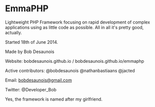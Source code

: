 EmmaPHP
=======

Lightweight PHP Framework 
focusing on rapid development of complex applications using as little code as possible.
All in all it's pretty good, actually.

Started 18th of June 2014.

Made by Bob Desaunois

Website: bobdesaunois.github.io / bobdesaunois.github.io/emmaphp

Active contributors:
@bobdesaunois
@nathanbastiaans
@jacted

Email: bobdesaunois@gmail.com

Twitter: @Developer_Bob

Yes, the framework is named after my girlfriend.
